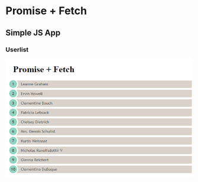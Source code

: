 # Promise + Fetch

## Simple JS App

### Userlist

![Donate](screenshot/promise-fetch.png 'Userlist')
